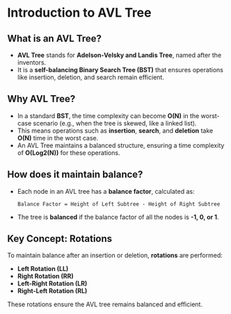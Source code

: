 # Introduction to AVL Tree

## What is an AVL Tree?
- **AVL Tree** stands for **Adelson-Velsky and Landis Tree**, named after the inventors.
- It is a **self-balancing Binary Search Tree (BST)** that ensures operations like insertion, deletion, and search remain efficient.

## Why AVL Tree?
- In a standard **BST**, the time complexity can become **O(N)** in the worst-case scenario (e.g., when the tree is skewed, like a linked list).  
- This means operations such as **insertion**, **search**, and **deletion** take **O(N)** time in the worst case.  
- An AVL Tree maintains a balanced structure, ensuring a time complexity of **O(Log2(N))** for these operations.

## How does it maintain balance?
- Each node in an AVL tree has a **balance factor**, calculated as:
  ```text
  Balance Factor = Height of Left Subtree - Height of Right Subtree
- The tree is **balanced** if the balance factor of all the nodes is **-1, 0, or 1**.

## Key Concept: Rotations  
To maintain balance after an insertion or deletion, **rotations** are performed:  
- **Left Rotation (LL)**  
- **Right Rotation (RR)**  
- **Left-Right Rotation (LR)**  
- **Right-Left Rotation (RL)**  

These rotations ensure the AVL tree remains balanced and efficient.
